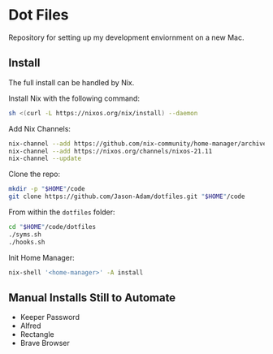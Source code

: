 # Dot Files  
Repository for setting up my development enviornment on a new Mac.  

## Install  
The full install can be handled by Nix.  

Install Nix with the following command:  

```sh
sh <(curl -L https://nixos.org/nix/install) --daemon
```

Add Nix Channels:  

```sh
nix-channel --add https://github.com/nix-community/home-manager/archive/master.tar.gz home-manager
nix-channel --add https://nixos.org/channels/nixos-21.11
nix-channel --update
```

Clone the repo:  

```sh
mkdir -p "$HOME"/code
git clone https://github.com/Jason-Adam/dotfiles.git "$HOME"/code
```

From within the `dotfiles` folder:

```sh
cd "$HOME"/code/dotfiles
./syms.sh
./hooks.sh
```

Init Home Manager:  

```sh
nix-shell '<home-manager>' -A install
```

## Manual Installs Still to Automate  
* Keeper Password  
* Alfred  
* Rectangle  
* Brave Browser
